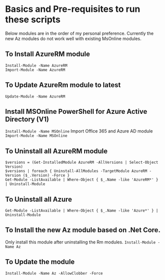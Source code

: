 # Basics and Pre-requisites to run these scripts
Below modules are in the order of my personal preference. Currently the new Az modules do not work well with existing MsOnline modules.

## To Install AzureRM module
```
Install-Module -Name AzureRM
Import-Module -Name AzureRM
```
## To Update AzureRm module to latest
```Update-Module -Name AzureRM```

## Install MSOnline PowerShell for Azure Active Directory (V1)
```Install-Module -Name MSOnline```
Import Office 365 and Azure AD module
```Import-Module -Name MSOnline```


## To Uninstall all AzureRM module
```
$versions = (Get-InstalledModule AzureRM -AllVersions | Select-Object Version)
$versions | foreach { Uninstall-AllModules -TargetModule AzureRM -Version ($_.Version) -Force }
Get-Module -ListAvailable | Where-Object { $_.Name -like 'AzureRM*' } | Uninstall-Module
```
## To Uninstall all Azure
```Get-Module -ListAvailable | Where-Object { $_.Name -like 'Azure*' } | Uninstall-Module```

## To Install the new Az module based on .Net Core. 
Only install this module after uninstalling the Rm modules.
```Install-Module -Name Az```
## To Update the module
```Install-Module -Name Az -AllowClobber -Force```